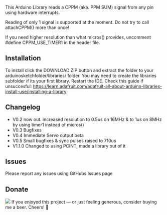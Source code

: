This Arduino Library reads a CPPM (aka. PPM SUM) signal from any pin using hardware interrupts.

Reading of only 1 signal is supported at the moment. Do not try to call attachCPPM() more than once!

If you need higher resolution than what micros() provides, uncomment #define CPPM_USE_TIMER1 in the header file.

## Installation

To install click the DOWNLOAD ZIP button and extract the folder to your arduinosketchfolder/libraries/ folder. You may need to create the libraries subfolder if its your first library. Restart the IDE.
Check this guide if unsuccesful: https://learn.adafruit.com/adafruit-all-about-arduino-libraries-install-use/installing-a-library

## Changelog
- V0.2 now out. increased resolution to 0.5us on 16MHz & to 1us on 8MHz by using timer1 instead of micros()
- V0.3 Bugfixes
- V0.4 Immediate Servo output beta
- V0.5 Small bugfixes & sync pulses raised to 710us
- V1.1.0 Changed to using PCINT, made a library out of it


## Issues
Please report any issues using GitHubs Issues page

## Donate
<a href="https://paypal.me/davidhasko1/"><img src="https://www.paypalobjects.com/en_US/i/btn/btn_donate_LG.gif"></a>
If you enjoyed this project — or just feeling generous, consider buying me a beer. Cheers! :beers:
